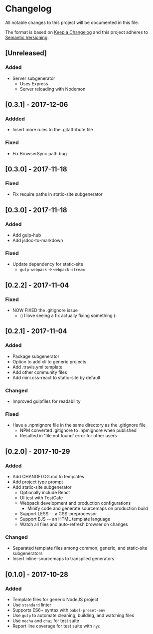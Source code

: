 # Changelog
All notable changes to this project will be documented in this file.

The format is based on [Keep a Changelog](http://keepachangelog.com/en/1.0.0/)
and this project adheres to [Semantic Versioning](http://semver.org/spec/v2.0.0.html).

## [Unreleased]
### Added
- Server subgenerator
  - Uses Express
  - Server reloading with Nodemon

## [0.3.1] - 2017-12-06
### Addded
- Insert more rules to the .gitattribute file
### Fixed
- Fix BrowserSync path bug

## [0.3.0] - 2017-11-18
### Fixed
- Fix require paths in static-site subgenerator

## [0.3.0] - 2017-11-18
### Added
- Add gulp-hub
- Add jsdoc-to-markdown
### Fixed
- Update dependency for static-site
  - `gulp-webpack` -> `webpack-stream`

## [0.2.2] - 2017-11-04
### Fixed
- NOW FIXED the .gitignore issue
  - :) I love seeing a fix actually fixing something (:

## [0.2.1] - 2017-11-04
### Added
- Package subgenerator
- Option to add cli to generic projects
- Add .travis.yml template
- Add other community files
- Add mini.css-react to static-site by default

### Changed
- Improved gulpfiles for readability

### Fixed
- Have a .npmignore file in the same directory as the .gitignore file
  - NPM converted .gitignore to .npmignore when published
  - Resulted in 'file not found' error for other users

## [0.2.0] - 2017-10-29
### Added
- Add CHANGELOG.md to templates
- Add project type prompt
- Add static-site subgenerator
  - Optionally include React
  - UI test with TestCafe
  - Webpack development and production configurations
    - Minify code and generate sourcemaps on production build
  - Support LESS -- a CSS-preprocessor
  - Support EJS -- an HTML template language
  - Watch all files and auto-refresh browser on changes

### Changed
- Separated template files among common, generic, and static-site subgenerators
- Insert inline-sourcemaps to transpiled generators

## [0.1.0] - 2017-10-28
### Added
- Template files for generic NodeJS project
- Use `standard` linter
- Supports ES6+ syntax with `babel-preset-env`
- Use `gulp` to automate cleaning, building, and watching files
- Use `mocha` and `chai` for test suite
- Report line coverage for test suite with `nyc`
